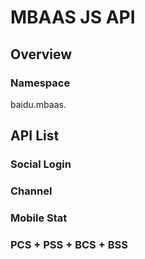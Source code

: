 MBAAS JS API
============

## Overview

### Namespace

  baidu.mbaas.<product>


## API List

### Social Login

### Channel

### Mobile Stat

### PCS + PSS + BCS + BSS
